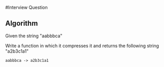 #Interview Question

## Algorithm

Given the string "aabbbca"

Write a function in which it compresses it and returns the following string "a2b3c1a1"

```
aabbbca -> a2b3c1a1
```
